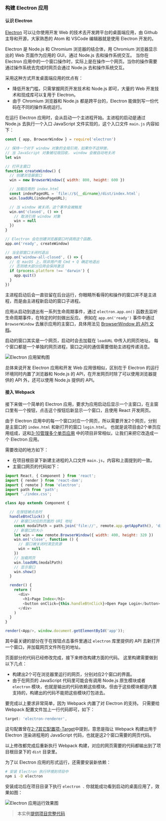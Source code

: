 ### 构建 Electron 应用

#### 认识 Electron
[Electron](https://electron.atom.io) 可以让你使用开发 Web 的技术去开发跨平台的桌面端应用，由 Github 主导和开源，大家熟悉的 Atom 和 VSCode 编辑器就是使用 Electron 开发的。

Electron 是 Node.js 和 Chromium 浏览器的结合体，用 Chromium 浏览器显示出的 Web 页面作为应用的 GUI，通过 Node.js 去和操作系统交互。
当你在 Electron 应用中的一个窗口操作时，实际上是在操作一个网页。当你的操作需要通过操作系统去完成时网页会通过 Node.js 去和操作系统交互。

采用这种方式开发桌面端应用的优点有：

- 降低开发门槛，只需掌握网页开发技术和 Node.js 即可，大量的 Web 开发技术和现成库可以复用于 Electron。
- 由于 Chromium 浏览器和 Node.js 都是跨平台的，Electron 能做到写一份代码在不同的操作系统运行。

在运行 Electron 应用时，会从启动一个主进程开始。主进程的启动是通过 Node.js 去执行一个入口 JavaScript 文件实现的，这个入口文件 `main.js` 内容如下：
```js
const { app, BrowserWindow } = require('electron')

// 保持一个对于 window 对象的全局引用，如果你不这样做，
// 当 JavaScript 对象被垃圾回收， window 会被自动地关闭
let win

// 打开主窗口
function createWindow() {
  // 创建浏览器窗口
  win = new BrowserWindow({ width: 800, height: 600 })

  // 加载应用的 index.html
  const indexPageURL = `file://${__dirname}/dist/index.html`;
  win.loadURL(indexPageURL);

  // 当 window 被关闭，这个事件会被触发
  win.on('closed', () => {
    // 取消引用 window 对象
    win = null
  })
}

// Electron 会在创建浏览器窗口时调用这个函数。
app.on('ready', createWindow)

// 当全部窗口关闭时退出
app.on('window-all-closed', () => {
  // 在 macOS 上，除非用户用 Cmd + Q 确定地退出
  // 否则绝大部分应用会保持激活
  if (process.platform !== 'darwin') {
    app.quit()
  }
})
```
主进程启动后会一直驻留在后台运行，你眼睛所看得的和操作的窗口并不是主进程，而是由主进程新启动的窗口子进程。

应用从启动到退出有一系列生命周期事件，通过 `electron.app.on()` 函数去监听生命周期事件，在特定的时刻做出反应。
例如在 `app.on('ready')` 事件中通过 `BrowserWindow` 去展示应用的主窗口，具体用法见 [BrowserWindow 的 API 文档](https://github.com/electron/electron/blob/master/docs-translations/zh-CN/api/browser-window.md)。

启动的窗口其实是一个网页，启动时会去加载在 `loadURL` 中传入的网页地址。
每个窗口都是一个单独的网页进程，窗口之间的通信需要借助主进程传递消息。

![Electron 应用架构图](img/electron-arch.png)

总体来说开发 Electron 应用和开发 Web 应用很相似，区别在于 Electron 的运行环境同时内置了浏览器和 Node.js 的 API，在开发网页时除了可以使用浏览器提供的 API 外，还可以使用 Node.js 提供的 API。

#### 接入 Webpack
接下来做一个简单的 Electron 应用，要求为应用启动后显示一个主窗口，在主窗口里有一个按钮，点击这个按钮后新显示一个窗口，且使用 React 开发网页。

由于 Electron 应用中的每一个窗口对应一个网页，所以需要开发2个网页，分别是主窗口的 `index.html` 和新打开的窗口 `login.html`。
也就是说项目由2个单页应用组成，这和[3-10管理多个单页应用](3-10管理多个单页应用.md) 中的项目非常相似，让我们来把它改造成一个 Electron 应用。

需要改动的地方如下：

- 在项目根目录下新建主进程的入口文件 `main.js`，内容和上面提到的一致。
- 主窗口网页的代码如下：

```js
import React, { Component } from 'react';
import { render } from 'react-dom';
import { remote } from 'electron';
import path from 'path';
import './index.css';

class App extends Component {

  // 在按钮被点击时
  handleBtnClick() {
    // 新窗口对应的页面的 URI 地址
    const modalPath = path.join('file://', remote.app.getAppPath(), 'dist/login.html');
    // 新窗口的大小
    let win = new remote.BrowserWindow({ width: 400, height: 320 })
    win.on('close', function () {
      // 窗口被关闭时清空资源
      win = null
    })
    // 加载网页
    win.loadURL(modalPath)
    // 显示窗口
    win.show()
  }

  render() {
    return (
      <div>
        <h1>Page Index</h1>
        <button onClick={this.handleBtnClick}>Open Page Login</button>
      </div>
    )
  }
}

render(<App/>, window.document.getElementById('app'));
```
其中最关键的部分在于在按钮点击事件里通过 `electron` 库里提供的 API 去新打开一个窗口，并加载网页文件所在的地址。

页面部分的代码已经修改完成，接下来修改构建方面的代码。
这里构建需要做到以下几点：

- 构建出2个可在浏览器里运行的网页，分别对应2个窗口的界面。
- 由于在网页的 JavaScript 代码里可能会有调用 Node.js 原生模块或者 `electron` 模块，也就是输出的代码依赖这些模块。但由于这些模块都是内置支持的，构建出的代码不能把这些模块打包进去。

要完成以上要求非常简单，因为 Webpack 内置了对 Electron 的支持。
只需要给 Webpack 配置文件加上一行代码即可，如下：
```js
target: 'electron-renderer',
```
这句配置曾在[2-7其它配置项-Target](../2配置/2-7其它配置项.md#Target)中提到，意思是指让 Webpack 构建出用于 Electron 渲染进程用的 JavaScript 代码，也就是这2个窗口需要的网页代码。

以上修改都完成后重新执行 Webpack 构建，对应的网页需要的代码都输出到了项目根目录下的 `dist` 目录里。

为了以 Electron 应用的形式运行，还需要安装新依赖：
```bash
# 安装 Electron 执行环境到项目中
npm i -D electron
```
安装成功后在项目目录下执行 `electron .` 你就能成功看到启动的桌面应用了，效果如图：

![Electron 应用运行效果图](img/electron-app.png)

> 本实例[提供项目完整代码](http://webpack.wuhaolin.cn/3-12构建Electron应用.zip)






